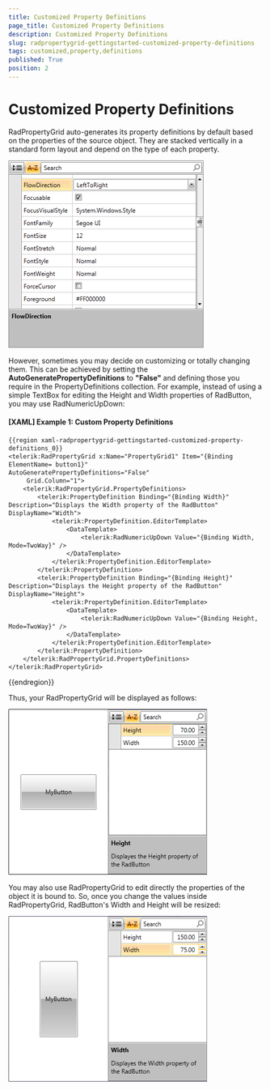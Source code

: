 ```yaml
---
title: Customized Property Definitions
page_title: Customized Property Definitions
description: Customized Property Definitions
slug: radpropertygrid-gettingstarted-customized-property-definitions
tags: customized,property,definitions
published: True
position: 2
---
```


# Customized Property Definitions

RadPropertyGrid auto-generates its property definitions by default based on the properties of the source object. They are stacked vertically in a standard form layout and depend on the type of each property. 

![](images/RadPropertyGrid_GettingStarted3.png)

However, sometimes you may decide on customizing or totally changing them. This can be achieved by setting the __AutoGeneratePropertyDefinitions__ to __"False"__ and defining those you require in the PropertyDefinitions collection. For example, instead of using a simple TextBox for editing the Height and Width properties of RadButton, you may use RadNumericUpDown:

#### __[XAML] Example 1: Custom Property Definitions__

	{{region xaml-radpropertygrid-gettingstarted-customized-property-definitions_0}}
	<telerik:RadPropertyGrid x:Name="PropertyGrid1" Item="{Binding ElementName= button1}"
	AutoGeneratePropertyDefinitions="False" 
	     Grid.Column="1">
	    <telerik:RadPropertyGrid.PropertyDefinitions>
	        <telerik:PropertyDefinition Binding="{Binding Width}" Description="Displays the Width property of the RadButton" DisplayName="Width">
	            <telerik:PropertyDefinition.EditorTemplate>
	                <DataTemplate>
	                    <telerik:RadNumericUpDown Value="{Binding Width, Mode=TwoWay}" />
	                </DataTemplate>
	            </telerik:PropertyDefinition.EditorTemplate>
	        </telerik:PropertyDefinition>
	        <telerik:PropertyDefinition Binding="{Binding Height}" Description="Displays the Height property of the RadButton" DisplayName="Height">
	            <telerik:PropertyDefinition.EditorTemplate>
	                <DataTemplate>
	                    <telerik:RadNumericUpDown Value="{Binding Height, Mode=TwoWay}" />
	                </DataTemplate>
	            </telerik:PropertyDefinition.EditorTemplate>
	        </telerik:PropertyDefinition>
	    </telerik:RadPropertyGrid.PropertyDefinitions>
	</telerik:RadPropertyGrid>
{{endregion}}

Thus, your RadPropertyGrid will be displayed as follows:

![](images/RadPropertyGrid_CustomizedPropertyDefinitions.png)

You may also use RadPropertyGrid to edit directly the properties of the object it is bound to. So, once you change the values inside RadPropertyGrid,  RadButton's Width and Height will be resized:

![](images/RadPropertyGrid_CustomizedPropertyDefinitions2.png)